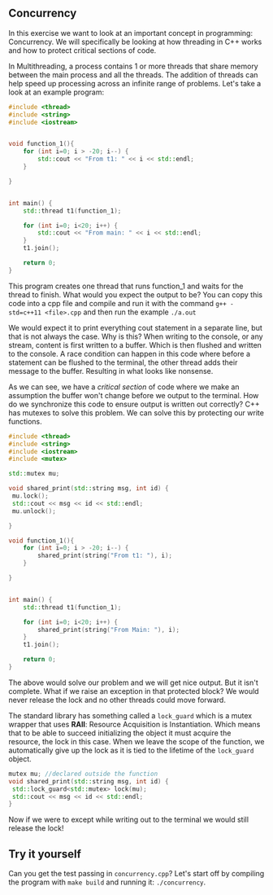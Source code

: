 ## Concurrency

In this exercise we want to look at an important concept in programming: Concurrency. We will specifically be looking at how threading in C++ works and how to protect critical sections of code.

In Multithreading, a process contains 1 or more threads that share memory between the main process and all the threads. The addition of threads can help speed up processing across an infinite range of problems. Let's take a look at an example program:

```cpp
#include <thread>
#include <string>
#include <iostream>


void function_1(){
    for (int i=0; i > -20; i--) {
        std::cout << "From t1: " << i << std::endl;
    }

}


int main() {
    std::thread t1(function_1);

    for (int i=0; i<20; i++) {
        std::cout << "From main: " << i << std::endl;
    }
    t1.join();

    return 0;
}
```

This program creates one thread that runs function_1 and waits for the thread to finish. What would you expect the output to be? You can copy this code into a cpp file and compile and run it with the command `g++ -std=c++11 <file>.cpp` and then run the example `./a.out` 

We would expect it to print everything cout statement in a separate line, but that is not always the case. Why is this? When writing to the console, or any stream, content is first written to a buffer. Which is then flushed and written to the console. A race condition can happen in this code where before a statement can be flushed to the terminal, the other thread adds their message to the buffer. Resulting in what looks like nonsense.

As we can see, we have a _critical section_ of code where we make an assumption the buffer won't change before we output to the terminal. How do we synchronize this code to ensure output is written out correctly? C++ has mutexes to solve this problem. We can solve this by protecting our write functions.

```cpp
#include <thread>
#include <string>
#include <iostream>
#include <mutex>

std::mutex mu;

void shared_print(std::string msg, int id) {
 mu.lock();
 std::cout << msg << id << std::endl;
 mu.unlock();

}

void function_1(){
    for (int i=0; i > -20; i--) {
        shared_print(string("From t1: "), i);
    }

}


int main() {
    std::thread t1(function_1);

    for (int i=0; i<20; i++) {
        shared_print(string("From Main: "), i);
    }
    t1.join();

    return 0;
}
```
The above would solve our problem and we will get nice output. But it isn't complete. What if we raise an exception in that protected block? We would never release the lock and no other threads could move forward.

The standard library has something called a `lock_guard` which is a mutex wrapper that uses __RAII__: Resource Acquisition is Instantiation. Which means that to be able to succeed initializing the object it must acquire the resource, the lock in this case. When we leave the scope of the function, we automatically give up the lock as it is tied to the lifetime of the `lock_guard` object.

```cpp
mutex mu; //declared outside the function
void shared_print(std::string msg, int id) {
 std::lock_guard<std::mutex> lock(mu);
 std::cout << msg << id << std::endl;
}
```

Now if we were to except while writing out to the terminal we would still release the lock!

## Try it yourself
Can you get the test passing in `concurrency.cpp`? Let's start off by compiling the program with `make build` and running it: `./concurrency`.
